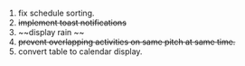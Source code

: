 1. fix schedule sorting.
2. ~~implement toast notifications~~
3. ~~display rain ~~
4. ~~prevent overlapping activities on same pitch at same time.~~
5. convert table to calendar display.